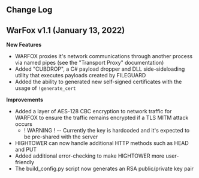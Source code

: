 ## Change Log

## WarFox v1.1 (January 13, 2022)

**New Features**

- WARFOX proxies it's network communications through another process via named pipes (see the "Transport Proxy" documentation)
- Added "CUBDROP", a C# payload dropper and DLL side-sideloading utility that executes payloads created by FILEGUARD
- Added the ability to generated new self-signed certificates with the usage of `!generate_cert`

**Improvements**

- Added a layer of AES-128 CBC encryption to network traffic for WARFOX to ensure the traffic remains encrypted if a TLS MITM attack occurs
    - ! WARNING ! -- Currently the key is hardcoded and it's expected to be pre-shared with the server
- HIGHTOWER can now handle additional HTTP methods such as HEAD and PUT
- Added additional error-checking to make HIGHTOWER more user-friendly
- The build_config.py script now generates an RSA public/private key pair

